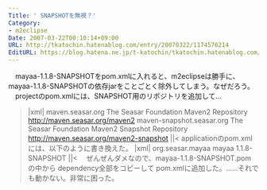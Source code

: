 ```yaml
---
Title: ' SNAPSHOTを無視？'
Category:
- m2eclipse
Date: 2007-03-22T00:10:14+09:00
URL: http://tkatochin.hatenablog.com/entry/20070322/1174576214
EditURL: https://blog.hatena.ne.jp/t-katochin/tkatochin.hatenablog.com/atom/entry/6653586347154755533
---
```


　mayaa-1.1.8-SNAPSHOTをpom.xmlに入れると、m2eclipseは勝手に、mayaa-1.1.8-SNAPSHOTの依存jarをことごとく除外してしまう。なぜだろう。
　projectのpom.xmlには、SNAPSHOT用のリポジトリを追加して…
>|xml|
    <repositories>
        <repository>
            <id>maven.seasar.org</id>
            <name>The Seasar Foundation Maven2 Repository</name>
            <url>http://maven.seasar.org/maven2</url>
        </repository>
        <repository>
            <id>maven-snapshot.seasar.org</id>
            <name>The Seasar Foundation Maven2 Snapshot Repository</name>
            <url>http://maven.seasar.org/maven2-snapshot</url>
        </repository>
    </repositories>
||<
  applicationのpom.xmlには、以下のように書き換えた。
>|xml|
    <dependency>
        <groupId>org.seasar.mayaa</groupId>
        <artifactId>mayaa</artifactId>
        <version>1.1.8-SNAPSHOT</version>
    </dependency>
||<
　ぜんぜんダメなので、mayaa-1.1.8-SNAPSHOT.pom の中から dependency全部をコピーして pom.xmlに追加した。……それでも動かない。非常に困った。
